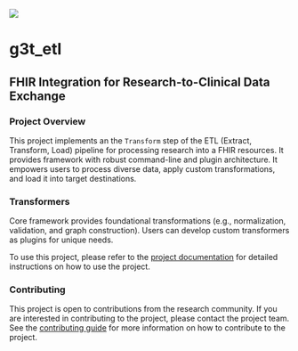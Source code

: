 
![](docs/g3t_etl-logo.png)
# g3t_etl

## FHIR Integration for Research-to-Clinical Data Exchange


### Project Overview
This project implements an the `Transform` step of the ETL (Extract, Transform, Load) pipeline for processing research into a FHIR resources.
It provides framework with robust command-line and plugin architecture. It empowers users to process diverse data, apply custom transformations, and load it into target destinations.


### Transformers

Core framework provides foundational transformations (e.g., normalization, validation, and graph construction).
Users can develop custom transformers as plugins for unique needs.

To use this project, please refer to the [project documentation](user-guide.md) for detailed instructions on how to use the project.


### Contributing
This project is open to contributions from the research community. If you are interested in contributing to the project, please contact the project team.
See the [contributing guide](CONTRIBUTING.md) for more information on how to contribute to the project.
